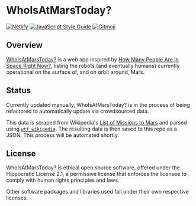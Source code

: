 # WhoIsAtMarsToday?

[![Netlify](https://img.shields.io/netlify/22d6b8f9-1c34-44e6-a134-f9114838660e)](https://app.netlify.com/sites/whoisatmarstoday/deploys)
[![JavaScript Style Guide](https://img.shields.io/badge/code_style-standard-brightgreen.svg)](https://standardjs.com)
[![Gitmoji](https://img.shields.io/badge/gitmoji-%20😜%20😍-FFDD67.svg)](https://gitmoji.carloscuesta.me)

## Overview

[WhoIsAtMarsToday?](https://whoisatmarstoday.netlify.com) is a web app inspired by [How Many People Are In Space Right Now?](https://www.howmanypeopleareinspacerightnow.com/), listing the robots (and eventually humans) currently operational on the surface of, and on orbit around, Mars.

## Status

Currently updated manually, WhoIsAtMarsToday? is in the process of being refactored to automatically update via crowdsourced data.

This data is scraped from Wikipedia's [List of Missions to Mars](https://en.wikipedia.org/wiki/List_of_missions_to_Mars) and parsed using [`wtf_wikipedia`](https://github.com/spencermountain/wtf_wikipedia). The resulting data is then saved to this repo as a JSON. This process will be automated shortly.

## License

WhoIsAtMarsToday? is ethical open source software, offered under the Hippocratic License 2.1, a permissive license that enforces the licensee to comply with human rights principles and laws.

Other software packages and libraries used fall under their own respective licenses.
